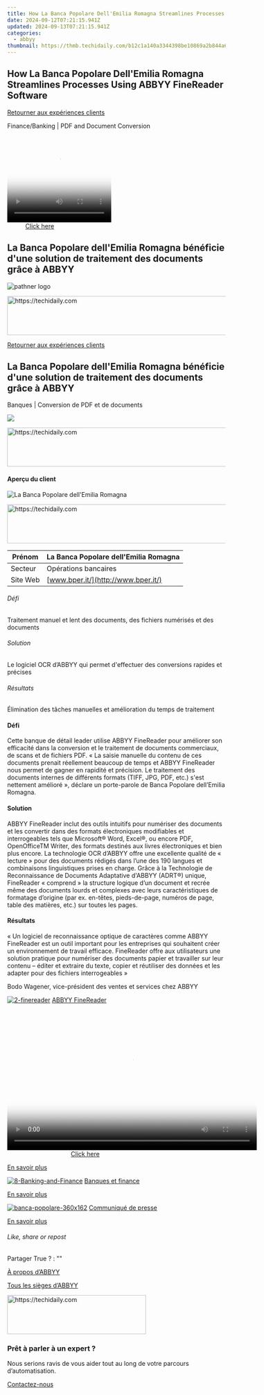 ```yaml
---
title: How La Banca Popolare Dell'Emilia Romagna Streamlines Processes Using ABBYY FineReader Software
date: 2024-09-12T07:21:15.941Z
updated: 2024-09-13T07:21:15.941Z
categories:
  - abbyy
thumbnail: https://thmb.techidaily.com/b12c1a140a3344398be10869a2b844a6fc484f74ef7b38393e9a6d380bb9dbb1.jpg
---
```


## How La Banca Popolare Dell'Emilia Romagna Streamlines Processes Using ABBYY FineReader Software

[Retourner aux expériences clients](https://tools.techidaily.com/abbyy/products/)

Finance/Banking | PDF and Document Conversion

<!-- affiliate ads begin -->
<span id="1912746">
					<video width="240" height="200" style="cursor:pointer"
           poster="//a.impactradius-go.com/display-clicktoplayimage/1912746.png"
           onclick="if(!this.playClicked){this.play();this.setAttribute('controls',true);this.playClicked=true;}">
	   <source src="//a.impactradius-go.com/display-ad/20231-1912746">
	   <img src="//a.impactradius-go.com/display-clicktoplayimage/1912746.png" style="border: none; height: 100%; width: 100%; object-fit: contain">
	</video>
	<div style="width:150px;text-align:center"><a href="javascript:window.open(decodeURIComponent('https%3A%2F%2Fmindmanager.sjv.io%2Fc%2F5597632%2F1912746%2F20231'), '_blank');void(0);">Click here</a></div>
</span>
<img height="0" width="0" src="https://imp.pxf.io/i/5597632/1912746/20231" style="position:absolute;visibility:hidden;" border="0" />
<!-- affiliate ads end -->

## La Banca Popolare dell'Emilia Romagna bénéficie d'une solution de traitement des documents grâce à ABBYY

![pathner logo](https://content.abbyy.com/-/media/project/abbyy/abbyy/logos-white/fr/70634.png?h=40&iar=0&w=120)

<!-- affiliate ads begin -->
<a href="https://appsumo.8odi.net/c/5597632/2118313/7443" target="_top" id="2118313">
  <img src="//a.impactradius-go.com/display-ad/7443-2118313" border="0" alt="https://techidaily.com" width="600" height="90"/>
</a>
<img height="0" width="0" src="https://appsumo.8odi.net/i/5597632/2118313/7443" style="position:absolute;visibility:hidden;" border="0" />
<!-- affiliate ads end -->

[Retourner aux expériences clients](https://tools.techidaily.com/abbyy/products/)

## La Banca Popolare dell'Emilia Romagna bénéficie d'une solution de traitement des documents grâce à ABBYY

Banques | Conversion de PDF et de documents 

![](https://static1.abbyy.com/abbyycommedia/14766/malaysian-bank-1.jpg) 

<!-- affiliate ads begin -->
<a href="https://ursime.pxf.io/c/5597632/2136548/16384" target="_top" id="2136548">
  <img src="//a.impactradius-go.com/display-ad/16384-2136548" border="0" alt="https://techidaily.com" width="728" height="90"/>
</a>
<img height="0" width="0" src="https://ursime.pxf.io/i/5597632/2136548/16384" style="position:absolute;visibility:hidden;" border="0" />
<!-- affiliate ads end -->

#### Aperçu du client

![La Banca Popolare dell'Emilia Romagna](https://static1.abbyy.com/abbyycommedia/10530/logo_banca_pop_dellemilia_romagna_155_22.png) 

<!-- affiliate ads begin -->
<a href="https://unicoeye.pxf.io/c/5597632/2134235/18498" target="_top" id="2134235">
  <img src="//a.impactradius-go.com/display-ad/18498-2134235" border="0" alt="https://techidaily.com" width="728" height="90"/>
</a>
<img height="0" width="0" src="https://unicoeye.pxf.io/i/5597632/2134235/18498" style="position:absolute;visibility:hidden;" border="0" />
<!-- affiliate ads end -->

| Prénom   | La Banca Popolare dell'Emilia Romagna |
| -------- | ------------------------------------- |
| Secteur  | Opérations bancaires                  |
| Site Web | [www.bper.it/](http://www.bper.it/)   |

###### Défi

Traitement manuel et lent des documents, des fichiers numérisés et des documents

###### Solution

Le logiciel OCR d’ABBYY qui permet d'effectuer des conversions rapides et précises

###### Résultats

Élimination des tâches manuelles et amélioration du temps de traitement

#### Défi

Cette banque de détail leader utilise ABBYY FineReader pour améliorer son efficacité dans la conversion et le traitement de documents commerciaux, de scans et de fichiers PDF. « La saisie manuelle du contenu de ces documents prenait réellement beaucoup de temps et ABBYY FineReader nous permet de gagner en rapidité et précision. Le traitement des documents internes de différents formats (TIFF, JPG, PDF, etc.) s'est nettement amélioré », déclare un porte-parole de Banca Popolare dell’Emilia Romagna.

#### Solution

ABBYY FineReader inclut des outils intuitifs pour numériser des documents et les convertir dans des formats électroniques modifiables et interrogeables tels que Microsoft® Word, Excel®, ou encore PDF, OpenOfficeTM Writer, des formats destinés aux livres électroniques et bien plus encore. La technologie OCR d’ABBYY offre une excellente qualité de « lecture » pour des documents rédigés dans l’une des 190 langues et combinaisons linguistiques prises en charge. Grâce à la Technologie de Reconnaissance de Documents Adaptative d'ABBYY (ADRT®) unique, FineReader « comprend » la structure logique d’un document et recrée même des documents lourds et complexes avec leurs caractéristiques de formatage d’origine (par ex. en-têtes, pieds-de-page, numéros de page, table des matières, etc.) sur toutes les pages.

#### Résultats 

 « Un logiciel de reconnaissance optique de caractères comme ABBYY FineReader est un outil important pour les entreprises qui souhaitent créer un environnement de travail efficace. FineReader offre aux utilisateurs une solution pratique pour numériser des documents papier et travailler sur leur contenu – éditer et extraire du texte, copier et réutiliser des données et les adapter pour des fichiers interrogeables »

 Bodo Wagener, vice-président des ventes et services chez ABBYY

[![2-finereader](https://static1.abbyy.com/abbyycommedia/14345/2-finereader.jpg)](https://tools.techidaily.com/abbyy/products/) [ABBYY FineReader](https://tools.techidaily.com/abbyy/products/) 

<!-- affiliate ads begin -->
<span id="1160850">
					<video width="576" height="324" style="cursor:pointer"
           poster="//a.impactradius-go.com/display-clicktoplayimage/1160850.png"
           onclick="if(!this.playClicked){this.play();this.setAttribute('controls',true);this.playClicked=true;}">
	   <source src="//a.impactradius-go.com/display-ad/14559-1160850">
	   <img src="//a.impactradius-go.com/display-clicktoplayimage/1160850.png" style="border: none; height: 100%; width: 100%; object-fit: contain">
	</video>
	<div style="width:360px;text-align:center"><a href="javascript:window.open(decodeURIComponent('https%3A%2F%2Fpropmoneyinc.pxf.io%2Fc%2F5597632%2F1160850%2F14559'), '_blank');void(0);">Click here</a></div>
</span>
<img height="0" width="0" src="https://imp.pxf.io/i/5597632/1160850/14559" style="position:absolute;visibility:hidden;" border="0" />
<!-- affiliate ads end -->

[En savoir plus](https://tools.techidaily.com/abbyy/products/) 

[![8-Banking-and-Finance](https://static4.abbyy.com/abbyycommedia/14358/8-banking-and-finance.jpg)](https://tools.techidaily.com/abbyy/products/) [Banques et finance](https://tools.techidaily.com/abbyy/products/) 

[En savoir plus](https://tools.techidaily.com/abbyy/products/) 

[![banca-popolare-360x162](https://static4.abbyy.com/abbyycommedia/19815/banca-popolare-360x162.jpg)](https://tools.techidaily.com/abbyy/products/) [Communiqué de presse](https://tools.techidaily.com/abbyy/products/) 

[En savoir plus](https://tools.techidaily.com/abbyy/products/) 

###### Like, share or repost

Partager  True ?  : "" 

[À propos d’ABBYY](https://tools.techidaily.com/abbyy/products/) 

[Tous les sièges d’ABBYY](https://tools.techidaily.com/abbyy/products/) 

<!-- affiliate ads begin -->
<a href="https://wigfever.sjv.io/c/5597632/2014853/22899" target="_top" id="2014853">
  <img src="//a.impactradius-go.com/display-ad/22899-2014853" border="0" alt="https://techidaily.com" width="320" height="90"/>
</a>
<img height="0" width="0" src="https://wigfever.sjv.io/i/5597632/2014853/22899" style="position:absolute;visibility:hidden;" border="0" />
<!-- affiliate ads end -->

### Prêt à parler à un expert ?

Nous serions ravis de vous aider tout au long de votre parcours d’automatisation.

[Contactez-nous](https://tools.techidaily.com/abbyy/products/)

<ins class="adsbygoogle"
     style="display:block"
     data-ad-format="autorelaxed"
     data-ad-client="ca-pub-7571918770474297"
     data-ad-slot="1223367746"></ins>

<ins class="adsbygoogle"
     style="display:block"
     data-ad-client="ca-pub-7571918770474297"
     data-ad-slot="8358498916"
     data-ad-format="auto"
     data-full-width-responsive="true"></ins>




